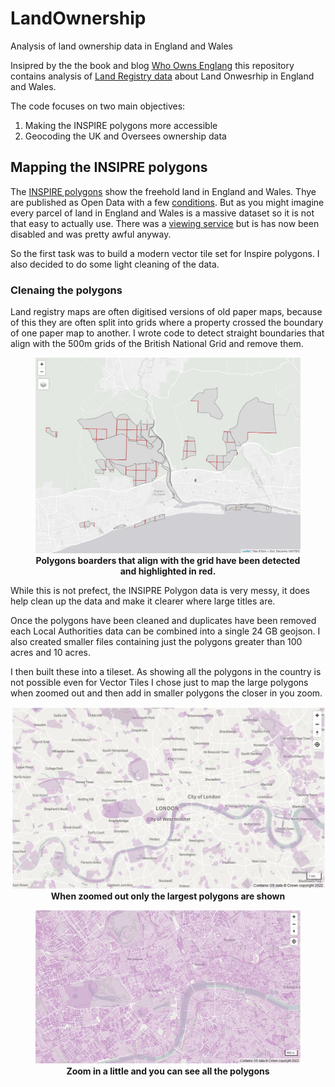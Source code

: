 # LandOwnership
Analysis of land ownership data in England and Wales

Insipred by the the book and blog [Who Owns Englang](https://whoownsengland.org/) this repository contains analysis of [Land Registry data](https://landregistry.data.gov.uk/) about Land Onwesrhip in England and Wales.

The code focuses on two main objectives:

1. Making the INSPIRE polygons more accessible
2. Geocoding the UK and Oversees ownership data

## Mapping the INSIPRE polygons

The [INSPIRE polygons](https://www.gov.uk/guidance/inspire-index-polygons-spatial-data) show the freehold land in England and Wales. Thye are published as Open Data with a few [conditions](https://use-land-property-data.service.gov.uk/datasets/inspire#use_the_data). But as you might imagine every parcel of land in England and Wales is a massive dataset so it is not that easy to actually use. There was a [viewing service](https://www.data.gov.uk/data/map-preview?e=1.74944&n=60.8433&s=49.9553&url=http%3A%2F%2Finspire.landregistry.gov.uk/inspire/ows?Service=WMS&Request=Getcapabilities) but is has now been disabled and was pretty awful anyway.

So the first task was to build a modern vector tile set for Inspire polygons. I also decided to do some light cleaning of the data.

### Clenaing the polygons
Land registry maps are often digitised versions of old paper maps, because of this they are often split into grids where a property crossed the boundary of one paper map to another. I wrote code to detect straight boundaries that align with the 500m grids of the British National Grid and remove them. 

<figure>
<img src='images/grid_detection.jpg'/>
<figcaption align = "center">
<b>Polygons boarders that align with the grid have been detected and highlighted in red.</b>
</figcaption>
</figure>


While this is not prefect, the INSIPRE Polygon data is very messy, it does help clean up the data and make it clearer where large titles are.

Once the polygons have been cleaned and duplicates have been removed each Local Authorities data can be combined into a single 24 GB geojson. I also created smaller files containing just the polygons greater than 100 acres and 10 acres.

I then built these into a tileset. As showing all the polygons in the country is not possible even for Vector Tiles I chose just to map the large polygons when zoomed out and then add in smaller polygons the closer in you zoom.

<img src='images/zoomedout.jpg'/>
<figcaption align = "center">
<b>When zoomed out only the largest polygons are shown</b>
</figcaption>


<figure>
<img src='images/zoomedin.jpg'/>
<figcaption align = "center">
<b>Zoom in a little and you can see all the polygons</b>
</figcaption>
</figure>

